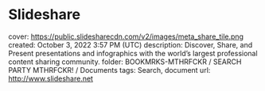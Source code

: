# Slideshare

cover: https://public.slidesharecdn.com/v2/images/meta_share_tile.png
created: October 3, 2022 3:57 PM (UTC)
description: Discover, Share, and Present presentations and infographics with the world’s largest professional content sharing community.
folder: BOOKMRKS-MTHRFCKR / SEARCH PARTY MTHRFCKR! / Documents
tags: Search, document
url: http://www.slideshare.net